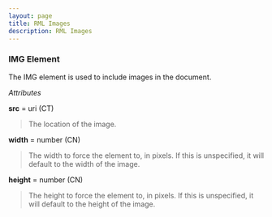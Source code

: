 ```yaml
---
layout: page
title: RML Images
description: RML Images
---
```


### IMG Element

The IMG element is used to include images in the document.

*Attributes*

**src** = uri (CT)

>The location of the image.

**width** = number (CN)

>The width to force the element to, in pixels. If this is unspecified, it will default to the width of the image.

**height** = number (CN)

>The height to force the element to, in pixels. If this is unspecified, it will default to the height of the image.
